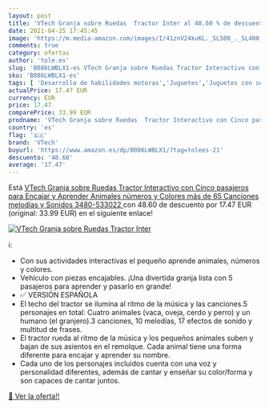 ```yaml
---
layout: post
title: 'VTech Granja sobre Ruedas  Tractor Inter al 48.60 % de descuento'
date: 2021-04-25 17:45:45
image: 'https://m.media-amazon.com/images/I/41znV24kuKL._SL500_._SL400_.jpg'
comments: true
category: ofertas
author: 'tole.es'
slug: 'B086LWBLX1-es VTech Granja sobre Ruedas Tractor Interactivo con Cinco...'
sku: 'B086LWBLX1-es'
tags: [ 'Desarrollo de habilidades motoras','Juguetes','Juguetes con sonido','Juguetes para Bebés y primera infancia','Juguetes y juegos','vtech', ]
actualPrice: 17.47 EUR
currency: EUR
price: 17.47
comparePrice: 33.99 EUR
prodname: 'VTech Granja sobre Ruedas  Tractor Interactivo con Cinco pasajeros para Encajar y Aprender Animales  números y Colores  más de 65 Canciones  melodías y Sonidos  3480-533022 '
country: 'es'
flag: '🇪🇸'
brand: 'VTech'
buyurl: 'https://www.amazon.es/dp/B086LWBLX1/?tag=tolees-21'
descuento: '48.60'
average: '17.47'
---
```


Está [VTech Granja sobre Ruedas  Tractor Interactivo con Cinco pasajeros para Encajar y Aprender Animales  números y Colores  más de 65 Canciones  melodías y Sonidos  3480-533022 ](https://www.amazon.es/dp/B086LWBLX1/?tag=tolees-21) con 48.60 de descuento por 17.47 EUR (original: 33.99 EUR) en el siguiente enlace!

[![VTech Granja sobre Ruedas  Tractor Inter](https://m.media-amazon.com/images/I/41znV24kuKL._SL500_._SL400_.jpg)](https://www.amazon.es/dp/B086LWBLX1/?tag=tolees-21)

ℹ️:

- Con sus actividades interactivas el pequeño aprende animales, números y colores.
- Vehículo con piezas encajables. ¡Una divertida granja lista con 5 pasajeros para aprender y pasarlo en grande!
- ✅ VERSIÓN ESPAÑOLA
- El techo del tractor se ilumina al ritmo de la música y las canciones.5 personajes en total: Cuatro animales (vaca, oveja, cerdo y perro) y un humano (el granjero).3 canciones, 10 melodías, 17 efectos de sonido y multitud de frases.
- El tractor rueda al ritmo de la música y los pequeños animales suben y bajan de sus asientos en el remolque. Cada animal tiene una forma diferente para encajar y aprender su nombre.
- Cada uno de los personajes incluidos cuenta con una voz y personalidad diferentes, además de cantar y enseñar su color/forma y son capaces de cantar juntos.

[🛒 Ver la oferta!!](https://www.amazon.es/dp/B086LWBLX1/?tag=tolees-21)
